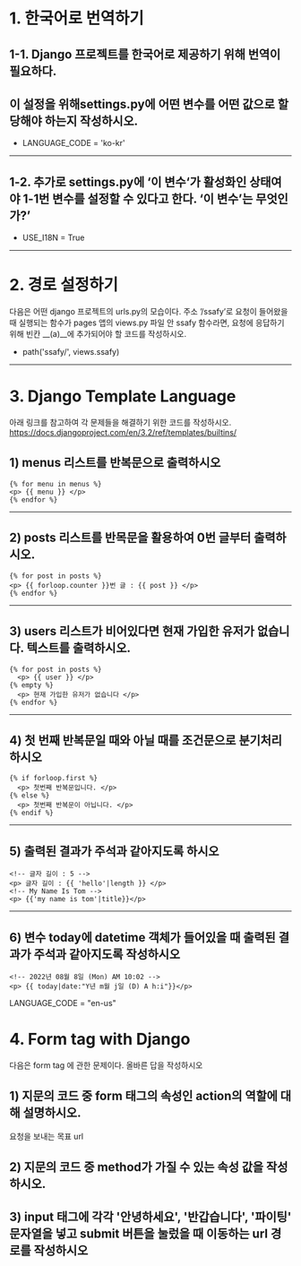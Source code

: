 # 1. 한국어로 번역하기


## 1-1. Django 프로젝트를 한국어로 제공하기 위해 번역이 필요하다.
## 이 설정을 위해settings.py에 어떤 변수를 어떤 값으로 할당해야 하는지 작성하시오.

- LANGUAGE_CODE = 'ko-kr'

---

## 1-2. 추가로 settings.py에 ‘이 변수‘가 활성화인 상태여야 1-1번 변수를 설정할 수 있다고 한다. ‘이 변수’는 무엇인가?’

- USE_I18N = True

---

# 2. 경로 설정하기

다음은 어떤 django 프로젝트의 urls.py의 모습이다.
주소 ’/ssafy’로 요청이 들어왔을 때 실행되는 함수가 pages 앱의 views.py 파일 안 ssafy 함수라면, 요청에 응답하기 위해
빈칸 __(a)__에 추가되어야 할 코드를 작성하시오.


- path('ssafy/', views.ssafy)

---

# 3. Django Template Language
아래 링크를 참고하여 각 문제들을 해결하기 위한 코드를 작성하시오.
https://docs.djangoproject.com/en/3.2/ref/templates/builtins/


## 1) menus 리스트를 반복문으로 출력하시오

```
{% for menu in menus %}
<p> {{ menu }} </p>
{% endfor %}
```

---

## 2) posts 리스트를 반목문을 활용하여 0번 글부터 출력하시오.

```
{% for post in posts %}
<p> {{ forloop.counter }}번 글 : {{ post }} </p>
{% endfor %}
```

---

## 3) users 리스트가 비어있다면 현재 가입한 유저가 없습니다. 텍스트를 출력하시오.

```
{% for post in posts %}
  <p> {{ user }} </p>
{% empty %}
  <p> 현재 가입한 유저가 없습니다 </p>
{% endfor %}
```
---

## 4) 첫 번째 반복문일 때와 아닐 때를 조건문으로 분기처리 하시오

```
{% if forloop.first %}
  <p> 첫번째 반복문입니다. </p>
{% else %}
  <p> 첫번째 반복문이 아닙니다. </p>
{% endif %}
```

---
## 5) 출력된 결과가 주석과 같아지도록 하시오

```
<!-- 글자 길이 : 5 -->
<p> 글자 길이 : {{ 'hello'|length }} </p>
<!-- My Name Is Tom -->
<p> {{'my name is tom'|title}}</p>
```

---
## 6) 변수 today에 datetime 객체가 들어있을 때 출력된 결과가 주석과 같아지도록 작성하시오

```
<!-- 2022년 08월 8일 (Mon) AM 10:02 -->
<p> {{ today|date:"Y년 m월 j일 (D) A h:i"}}</p>
```
LANGUAGE_CODE = "en-us"


# 4. Form tag with Django

다음은 form tag 에 관한 문제이다. 올바른 답을 작성하시오

## 1) 지문의 코드 중 form 태그의 속성인 action의 역할에 대해 설명하시오.

요청을 보내는 목표 url

## 2) 지문의 코드 중 method가 가질 수 있는 속성 값을 작성하시오.



## 3) input 태그에 각각 '안녕하세요', '반갑습니다', '파이팅' 문자열을 넣고 submit 버튼을 눌렀을 때 이동하는 url 경로를 작성하시오

